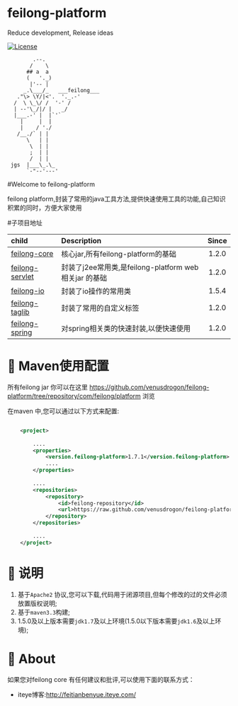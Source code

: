 feilong-platform
================

Reduce development, Release ideas

[![License](http://img.shields.io/:license-apache-blue.svg)](http://www.apache.org/licenses/LICENSE-2.0.html)

            .--.
           /    \
          ## a  a
          (   '._)
           |'-- |
         _.\___/_   ___feilong___
       ."\> \Y/|<'.  '._.-'
      /  \ \_\/ /  '-' /
      | --'\_/|/ |   _/
      |___.-' |  |`'`
        |     |  |
        |    / './
       /__./` | |
          \   | |
           \  | |
           ;  | |
           /  | |
     jgs  |___\_.\_
          `-"--'---'


#Welcome to feilong-platform

feilong platform,封装了常用的java工具方法,提供快速使用工具的功能,自己知识积累的同时，方便大家使用


#子项目地址

child 			| Description 										|Since
:---- 				| :---------										| :---------:
[feilong-core](https://github.com/venusdrogon/feilong-core)  		| 核心jar,所有feilong-platform的基础		|1.2.0
[feilong-servlet](https://github.com/venusdrogon/feilong-servlet)	| 封装了j2ee常用类,是feilong-platform web相关jar 的基础	|1.2.0
[feilong-io](https://github.com/venusdrogon/feilong-io)			| 	封装了io操作的常用类		|1.5.4
[feilong-taglib](https://github.com/venusdrogon/feilong-taglib)		| 封装了常用的自定义标签		|1.2.0
[feilong-spring](https://github.com/venusdrogon/feilong-spring)		| 对spring相关类的快速封装,以便快速使用		|1.2.0


# :dragon: Maven使用配置

所有feilong jar 你可以在这里 https://github.com/venusdrogon/feilong-platform/tree/repository/com/feilong/platform 浏览 

在maven 中,您可以通过以下方式来配置:

```XML

	<project>
	
		....
		<properties>
			<version.feilong-platform>1.7.1</version.feilong-platform>
			....
		</properties>
		
		....
		<repositories>
			<repository>
				<id>feilong-repository</id>
				<url>https://raw.github.com/venusdrogon/feilong-platform/repository</url>
			</repository>
		</repositories>
		
		....
	</project>
```


# :memo: 说明

1. 基于`Apache2` 协议,您可以下载,代码用于闭源项目,但每个修改的过的文件必须放置版权说明;
1. 基于`maven3.3`构建;
1. 1.5.0及以上版本需要`jdk1.7`及以上环境(1.5.0以下版本需要`jdk1.6`及以上环境);

# :panda_face: About

如果您对feilong core 有任何建议和批评,可以使用下面的联系方式：

* iteye博客:http://feitianbenyue.iteye.com/